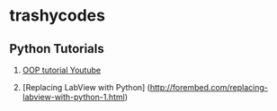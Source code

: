 # trashycodes

## Python Tutorials

1) [OOP tutorial Youtube](https://www.youtube.com/watch?v=v_Jp11xqCzg&list=PLzMcBGfZo4-l1MqB1zoYfqzlj_HH-ZzXt&index=1)

2) [Replacing LabView with Python] (http://forembed.com/replacing-labview-with-python-1.html)
